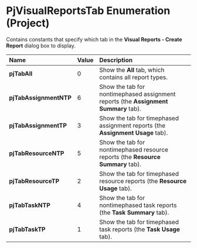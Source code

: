 
# PjVisualReportsTab Enumeration (Project)

Contains constants that specify which tab in the  **Visual Reports - Create Report** dialog box to display.



|**Name**|**Value**|**Description**|
|:-----|:-----|:-----|
| **pjTabAll**|0|Show the  **All** tab, which contains all report types.|
| **pjTabAssignmentNTP**|6|Show the tab for nontimephased assignment reports (the  **Assignment Summary** tab).|
| **pjTabAssignmentTP**|3|Show the tab for timephased assignment reports (the  **Assignment Usage** tab).|
| **pjTabResourceNTP**|5|Show the tab for nontimephased resource reports (the  **Resource Summary** tab).|
| **pjTabResourceTP**|2|Show the tab for timephased resource reports (the  **Resource Usage** tab).|
| **pjTabTaskNTP**|4|Show the tab for nontimephased task reports (the  **Task Summary** tab).|
| **pjTabTaskTP**|1|Show the tab for timephased task reports (the  **Task Usage** tab).|
